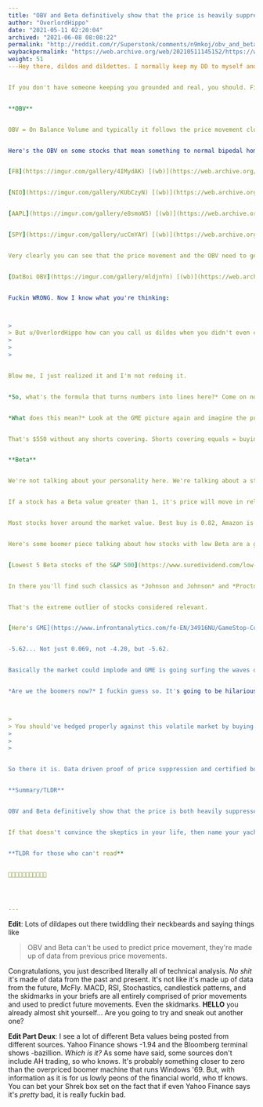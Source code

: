 ```yaml
---
title: "OBV and Beta definitively show that the price is heavily suppressed and that GME is the ultimate hedge against market volatility "
author: "OverlordHippo"
date: "2021-05-11 02:20:04"
archived: "2021-06-08 08:08:22"
permalink: "http://reddit.com/r/Superstonk/comments/n9mkoj/obv_and_beta_definitively_show_that_the_price_is/"
waybackpermalink: "https://web.archive.org/web/20210511145152/https://www.reddit.com/r/Superstonk/comments/n9mkoj/obv_and_beta_definitively_show_that_the_price_is/"
weight: 51
---Hey there, dildos and dildettes. I normally keep my DD to myself and my friends, but if I can convince my cautious anchor to reality that GME is going to the moon, maybe I can help you do the same. 


If you don't have someone keeping you grounded and real, you should. Fiery passion only beats cold hard facts in Julie Garwood novels and succubus hentai. 


**OBV**


OBV = On Balance Volume and typically it follows the price movement closer than Citadel interns follow this sub for the latest image of Kenneth as an alien covered in nipples. (You fuckin weirdos)


Here's the OBV on some stocks that mean something to normal bipedal hominids:


[FB](https://imgur.com/gallery/4IMydAK) [(wb)](https://web.archive.org/web/20210511023140/https://imgur.com/gallery/4IMydAK)


[NIO](https://imgur.com/gallery/KUbCzyN) [(wb)](https://web.archive.org/web/20210511023141/https://imgur.com/gallery/KUbCzyN)


[AAPL](https://imgur.com/gallery/e8smoN5) [(wb)](https://web.archive.org/web/20210511023141/https://imgur.com/gallery/e8smoN5)


[SPY](https://imgur.com/gallery/ucCmYAY) [(wb)](https://web.archive.org/web/20210511023141/https://imgur.com/gallery/ucCmYAY)


Very clearly you can see that the price movement and the OBV need to get a room. Now let's look at the OBV of GME. It should have the same line as the one on your RH homepage right?


[DatBoi OBV](https://imgur.com/gallery/mldjnYn) [(wb)](https://web.archive.org/web/20210511023140/https://imgur.com/gallery/mldjnYn)


Fuckin WRONG. Now I know what you're thinking:



> 
> But u/OverlordHippo how can you call us dildos when you didn't even crop your screenshots. 
> 
> 
> 


Blow me, I just realized it and I'm not redoing it. 


*So, what's the formula that turns numbers into lines here?* Come on now, let's not pretend you'd understand it. Think of it like this though; There are daily posts showing the buy/sell ratio being a win for the Apes. The OBV confirms that.


*What does this mean?* Look at the GME picture again and imagine the price movement continuing the way it should have without the good old fashioned HF fuckery. It looks like it should be sitting around $550.


That's $550 without any shorts covering. Shorts covering equals = buying. Buying = price goes up. OBV shows buying is dominant, yet price goes down = shorting enough not to just stop it from going up, but to push it down significantly. Tits = Jacked.


**Beta**


We're not talking about your personality here. We're talking about a stocks relationship with the rest of the market. The market beta value is hard set at a value of 1. 


If a stock has a Beta value greater than 1, it's price will move in relation to the market's movement, but to a greater degree. If a stock has a Beta value lesser than 1, it's price will still move in relation to the market's, but to a lesser degree. It's rare, but a stock can have a negative beta, which means that it has an inverse relationship with the market.


Most stocks hover around the market value. Best buy is 0.82, Amazon is at 1.11, that sort of thing. The stocks within the market as a whole typically move together. You see those posts with all the red squares when the nasdaq has a shit day. Good days and bad days evened out and extraneous events aside (like some CEO gets caught on a zoom conference with a fleshlight/nipple clamp combo in his desk drawer shaped like a scorpion) the market moves in tandem to the stocks that comprise it.


Here's some boomer piece talking about how stocks with low Beta are a great way to hedge your portfolio against market volatility. 


[Lowest 5 Beta stocks of the S&P 500](https://www.suredividend.com/low-beta-stocks/) [(wb)](https://web.archive.org/web/20210511094902/https://www.suredividend.com/low-beta-stocks/)


In there you'll find such classics as *Johnson and Johnson* and *Proctor and Gamble* the kind of stocks that are less exciting than re-uploading screenshots that you forgot to crop. The point being that the lowest Beta of the SPY is Walmart at 0.36.


That's the extreme outlier of stocks considered relevant.


[Here's GME](https://www.infrontanalytics.com/fe-EN/34916NU/GameStop-Corp-/Beta) [(wb)](https://web.archive.org/web/20210316231949/https://www.infrontanalytics.com/fe-EN/34916NU/GameStop-Corp-/Beta)


-5.62... Not just 0.069, not -4.20, but -5.62.


Basically the market could implode and GME is going surfing the waves of the tears of everyone who doesn't have some. Someone should buy an ad on NPR or a commercial during MASH reruns about hedging your portfolio with GME against market volatility. Our granpappy's will be burying shares of GME in the woods behind their houses and shit.


*Are we the boomers now?* I fuckin guess so. It's going to be hilarious saying:



> 
> You should've hedged properly against this volatile market by buying something safe like GME.
> 
> 
> 


So there it is. Data driven proof of price suppression and certified boomer approval of portfolio hedging strategies against market volatility all wrapped into one tasty package. 


**Summary/TLDR**


OBV and Beta definitively show that the price is both heavily suppressed and that GME is a safe haven in a volatile market. Not only are we correct in our reasoning, we're in a financial lifeboat rowing away from the sinking Titanic that is the market. 


If that doesn't convince the skeptics in your life, then name your yachts after them or something. 


**TLDR for those who can't read**


🚀🚀🚀💎🤲💎🍆🐜🚀🚀🚀




---
```



**Edit**: Lots of dildapes out there twiddling their neckbeards and saying things like



> 
> OBV and Beta can't be used to predict price movement, they're made up of data from previous price movements.
> 
> 
> 


Congratulations, you just described literally all of technical analysis. *No shit* it's made of data from the past and present. It's not like it's made up of data from the future, McFly. MACD, RSI, Stochastics, candlestick patterns, and the skidmarks in your briefs are all entirely comprised of prior movements and used to predict future movements. Even the skidmarks. **HELLO** you already almost shit yourself... Are you going to try and sneak out another one?


**Edit Part Deux**: I see a lot of different Beta values being posted from different sources. Yahoo Finance shows -1.94 and the Bloomberg terminal shows -bazillion. *Which is it?* As some have said, some sources don't include AH trading, so who knows. It's probably something closer to zero than the overpriced boomer machine that runs Windows '69. But, with information as it is for us lowly peons of the financial world, who tf knows. You can bet your Shrek box set on the fact that if even Yahoo Finance says it's *pretty* bad, it is really fuckin bad.

